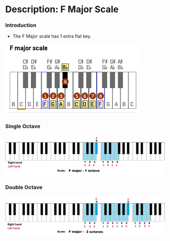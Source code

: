 # Description: F Major Scale

### Introduction
* The F Major scale has 1 extra flat key.

![](images/major-scale-08-f-major-scale.png)

### Single Octave
![](images/major-scale-08-f-major-scale-1-octave.jpg)

### Double Octave
![](images/major-scale-08-f-major-scale-2-octave.jpg)
